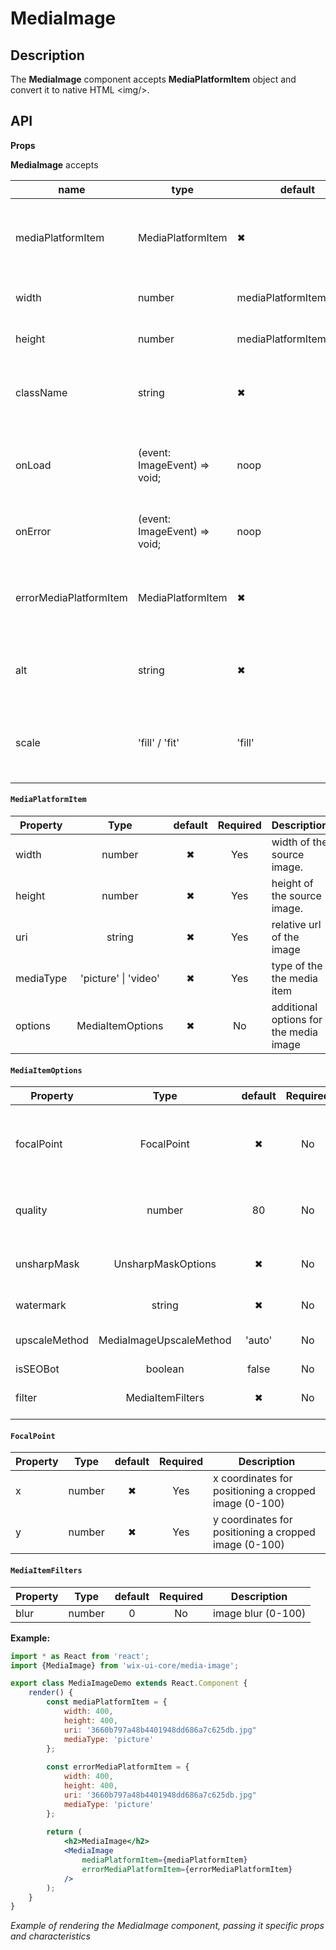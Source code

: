 # MediaImage

## Description

The **MediaImage** component accepts **MediaPlatformItem** object and convert it to native HTML \<img/>.

## API

**Props**

**MediaImage** accepts 

| name        | type       | default | required | description       |
| ----------- | ---------- | ------- | -------- | ----------------- |
| mediaPlatformItem | MediaPlatformItem | ✖ | ✔ | media platform item to be used as the source for the media |
| width | number | mediaPlatformItem.width | ✖ | the width of the image |
| height | number | mediaPlatformItem.height | ✖ | the height of the image |
| className | string | ✖ | ✖ | A class name to be applied on the root element |
| onLoad | (event: ImageEvent) => void;| noop | ✖ | An event handler triggered by the state's status. |
| onError | (event: ImageEvent) => void; | noop | ✖ | An event handler setting an Error state. |
| errorMediaPlatformItem | MediaPlatformItem | ✖  | ✖ | media platform item to be used as the source for error media |
| alt | string |   ✖   | No | alternative text for the image used ny screen readers |
| scale | 'fill' / 'fit' |   'fill'   | No | change image sizing options inside the container |


#### `MediaPlatformItem`

| Property         |                 Type                  | default | Required | Description                              |
| ---------------- | :-----------------------------------: | :------: | :------: | ---------------------------------------- |
| width | number |   ✖   | Yes | width of the source image. |
| height | number |   ✖   | Yes | height of the source image. |
| uri | string |   ✖   | Yes | relative url of the image |
| mediaType | 'picture' &#124; 'video' | ✖ |   Yes   | type of the the media item |
| options | MediaItemOptions | ✖ | No | additional options for the media image |

#### `MediaItemOptions`

| Property         |                 Type                  | default | Required | Description                              |
| ---------------- | :-----------------------------------: | :------: | :------: | ---------------------------------------- |
| focalPoint | FocalPoint |   ✖   | No | coordinates for positioning a cropped image (0-100) |
| quality | number |   80   | No | the quality of the image (5-80) |
| unsharpMask | UnsharpMaskOptions |   ✖   | No | apply an unsharp mask to the image |
| watermark | string |   ✖   | No | watermark manifest id |
| upscaleMethod | MediaImageUpscaleMethod |   'auto'   | No | upscale method used |
| isSEOBot | boolean |   false   | No | - |
| filter | MediaItemFilters |   ✖   | No | filters applied to image |

#### `FocalPoint`

| Property         |                 Type                  | default | Required | Description                              |
| ---------------- | :-----------------------------------: | :------: | :------: | ---------------------------------------- |
| x | number |   ✖   | Yes | x coordinates for positioning a cropped image (0-100) |
| y | number |   ✖   | Yes | y coordinates for positioning a cropped image (0-100) |

#### `MediaItemFilters`

| Property         |                 Type                  | default | Required | Description                              |
| ---------------- | :-----------------------------------: | :------: | :------: | ---------------------------------------- |
| blur | number |   0   | No | image blur (0-100) |

**Example:**

```jsx
import * as React from 'react';
import {MediaImage} from 'wix-ui-core/media-image';

export class MediaImageDemo extends React.Component {
    render() {
        const mediaPlatformItem = {
            width: 400,
            height: 400,
            uri: '3660b797a48b4401948dd686a7c625db.jpg"
            mediaType: 'picture'
        };
        
        const errorMediaPlatformItem = {
            width: 400,
            height: 400,
            uri: '3660b797a48b4401948dd686a7c625db.jpg"
            mediaType: 'picture'
        };
        
        return (
            <h2>MediaImage</h2>
            <MediaImage                      
                mediaPlatformItem={mediaPlatformItem}
                errorMediaPlatformItem={errorMediaPlatformItem}
            />
        );
    }
}
```
*Example of rendering the MediaImage component, passing it specific props and characteristics*

